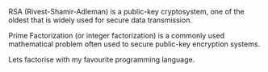 RSA (Rivest-Shamir-Adleman) is a public-key cryptosystem, one of the oldest that is widely used for secure data transmission.

Prime Factorization (or integer factorization) is a commonly used mathematical problem often used to secure public-key encryption systems.


Lets factorise with my favourite programming language.
